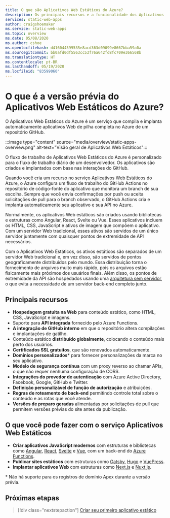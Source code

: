 ```yaml
---
title: O que são Aplicativos Web Estáticos do Azure?
description: Os principais recursos e a funcionalidade dos Aplicativos Web Estáticos do Azure.
services: static-web-apps
author: craigshoemaker
ms.service: static-web-apps
ms.topic: overview
ms.date: 05/08/2020
ms.author: cshoe
ms.openlocfilehash: d416044599535e8acd363d09099e8667bba59a0a
ms.sourcegitcommit: bb0afd0df5563cc53f76a642fd8fc709e366568b
ms.translationtype: HT
ms.contentlocale: pt-BR
ms.lasthandoff: 05/19/2020
ms.locfileid: "83599060"
---
```

# <a name="what-is-azure-static-web-apps-preview"></a>O que é a versão prévia do Aplicativos Web Estáticos do Azure?

O Aplicativos Web Estáticos do Azure é um serviço que compila e implanta automaticamente aplicativos Web de pilha completa no Azure de um repositório GitHub.

:::image type="content" source="media/overview/static-apps-overview.png" alt-text="Visão geral de Aplicativos Web Estáticos":::

O fluxo de trabalho de Aplicativos Web Estáticos do Azure é personalizado para o fluxo de trabalho diário de um desenvolvedor. Os aplicativos são criados e implantados com base nas interações do GitHub.

Quando você cria um recurso no serviço Aplicativos Web Estáticos do Azure, o Azure configura um fluxo de trabalho do GitHub Actions no repositório de código-fonte do aplicativo que monitora um branch de sua escolha. Sempre que você envia confirmações por push ou aceita solicitações de pull para o branch observado, o GitHub Actions cria e implanta automaticamente seu aplicativo e sua API no Azure.

Normalmente, os aplicativos Web estáticos são criados usando bibliotecas e estruturas como Angular, React, Svelte ou Vue. Esses aplicativos incluem os HTML, CSS, JavaScript e ativos de imagem que compõem o aplicativo. Com um servidor Web tradicional, esses ativos são servidos de um único servidor juntamente com quaisquer pontos de extremidade de API necessários.

Com o Aplicativos Web Estáticos, os ativos estáticos são separados de um servidor Web tradicional e, em vez disso, são servidos de pontos geograficamente distribuídos pelo mundo. Essa distribuição torna o fornecimento de arquivos muito mais rápido, pois os arquivos estão fisicamente mais próximos dos usuários finais. Além disso, os pontos de extremidade da API são hospedados usando uma [arquitetura sem servidor](../azure-functions/functions-overview.md), o que evita a necessidade de um servidor back-end completo junto.

## <a name="key-features"></a>Principais recursos

- **Hospedagem gratuita na Web** para conteúdo estático, como HTML, CSS, JavaScript e imagens.
- Suporte para **API integrada** fornecido pelo Azure Functions.
- **A integração de GitHub interno** em que o repositório altera compilações e implantações de gatilho.
- Conteúdo estático **distribuído globalmente**, colocando o conteúdo mais perto dos usuários.
- **Certificados SSL gratuitos**, que são renovados automaticamente.
- **Domínios personalizados**\* para fornecer personalizações da marca no seu aplicativo.
- **Modelo de segurança contínua** com um proxy reverso ao chamar APIs, o que não requer nenhuma configuração de CORS.
- **Integrações do provedor de autenticação** com Azure Active Directory, Facebook, Google, GitHub e Twitter.
- **Definição personalizável de função de autorização** e atribuições.
- **Regras de roteamento de back-end** permitindo controle total sobre o conteúdo e as rotas que você atende.
- **Versões de preparo geradas** alimentadas por solicitações de pull que permitem versões prévias do site antes da publicação.

## <a name="what-you-can-do-with-static-web-apps"></a>O que você pode fazer com o serviço Aplicativos Web Estáticos

- **Criar aplicativos JavaScript modernos** com estruturas e bibliotecas como [Angular](https://angular.io/), [React](https://reactjs.org/), [Svelte](https://svelte.dev/) e [Vue](https://vuejs.org/), com um back-end do [Azure Functions](https://azure.microsoft.com/services/functions/).
- **Publicar sites estáticos** com estruturas como [Gatsby](publish-gatsby.md), [Hugo](publish-hugo.md) e [VuePress](publish-vuepress.md).
- **Implantar aplicativos Web** com estruturas como [Next.js](deploy-nextjs.md) e [Nuxt.js](deploy-nuxtjs.md).

\* Não há suporte para os registros de domínio Apex durante a versão prévia.

## <a name="next-steps"></a>Próximas etapas

> [!div class="nextstepaction"]
> [Criar seu primeiro aplicativo estático](getting-started.md)
